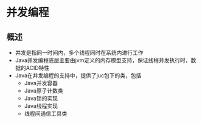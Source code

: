 # 并发编程

## 概述

- 并发是指同一时间内，多个线程同时在系统内进行工作
- Java并发编程底层主要由jvm定义的内存模型支持，保证线程并发执行时，数据的ACID特性
- Java在并发编程的支持中，提供了juc包下的类，包括
    - Java并发容器
    - Java原子计数类
    - Java锁的实现
    - Java线程实现
    - 线程间通信工具类